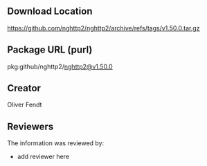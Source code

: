 ## Download Location

https://github.com/nghttp2/nghttp2/archive/refs/tags/v1.50.0.tar.gz

## Package URL (purl)

pkg:github/nghttp2/nghttp2@v1.50.0

## Creator

Oliver Fendt

## Reviewers

The information was reviewed by:

* add reviewer here
